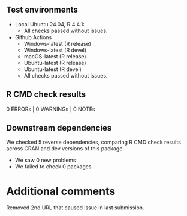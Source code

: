 ## Test environments

- Local Ubuntu 24.04, R 4.4.1:
    - All checks passed without issues.
- Github Actions
    - Windows-latest (R release)
    - Windows-latest (R devel)
    - macOS-latest (R release)
    - Ubuntu-latest (R release)
    - Ubuntu-latest (R devel)
    - All checks passed without issues.

## R CMD check results

0 ERRORs | 0 WARNINGs | 0 NOTEs

## Downstream dependencies

We checked 5 reverse dependencies, comparing R CMD check results across CRAN and dev versions of this package.

 * We saw 0 new problems
 * We failed to check 0 packages

# Additional comments

Removed 2nd URL that caused issue in last submission.
